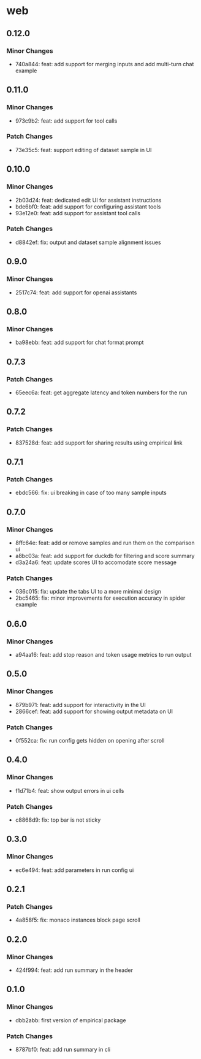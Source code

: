 # web

## 0.12.0

### Minor Changes

- 740a844: feat: add support for merging inputs and add multi-turn chat example

## 0.11.0

### Minor Changes

- 973c9b2: feat: add support for tool calls

### Patch Changes

- 73e35c5: feat: support editing of dataset sample in UI

## 0.10.0

### Minor Changes

- 2b03d24: feat: dedicated edit UI for assistant instructions
- bde6bf0: feat: add support for configuring assistant tools
- 93e12e0: feat: add support for assistant tool calls

### Patch Changes

- d8842ef: fix: output and dataset sample alignment issues

## 0.9.0

### Minor Changes

- 2517c74: feat: add support for openai assistants

## 0.8.0

### Minor Changes

- ba98ebb: feat: add support for chat format prompt

## 0.7.3

### Patch Changes

- 65eec6a: feat: get aggregate latency and token numbers for the run

## 0.7.2

### Patch Changes

- 837528d: feat: add support for sharing results using empirical link

## 0.7.1

### Patch Changes

- ebdc566: fix: ui breaking in case of too many sample inputs

## 0.7.0

### Minor Changes

- 8ffc64e: feat: add or remove samples and run them on the comparison ui
- a8bc03a: feat: add support for duckdb for filtering and score summary
- d3a24a6: feat: update scores UI to accomodate score message

### Patch Changes

- 036c015: fix: update the tabs UI to a more minimal design
- 2bc5465: fix: minor improvements for execution accuracy in spider example

## 0.6.0

### Minor Changes

- a94aa16: feat: add stop reason and token usage metrics to run output

## 0.5.0

### Minor Changes

- 879b971: feat: add support for interactivity in the UI
- 2866cef: feat: add support for showing output metadata on UI

### Patch Changes

- 0f552ca: fix: run config gets hidden on opening after scroll

## 0.4.0

### Minor Changes

- f1d71b4: feat: show output errors in ui cells

### Patch Changes

- c8868d9: fix: top bar is not sticky

## 0.3.0

### Minor Changes

- ec6e494: feat: add parameters in run config ui

## 0.2.1

### Patch Changes

- 4a858f5: fix: monaco instances block page scroll

## 0.2.0

### Minor Changes

- 424f994: feat: add run summary in the header

## 0.1.0

### Minor Changes

- dbb2abb: first version of empirical package

### Patch Changes

- 8787bf0: feat: add run summary in cli
